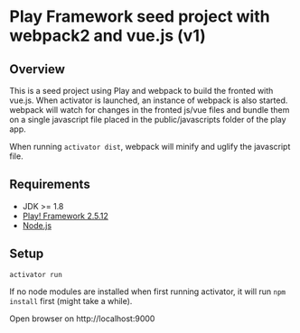# Play Framework seed project with webpack2 and vue.js (v1)

## Overview

This is a seed project using Play and webpack to build the fronted with vue.js.
When activator is launched, an instance of webpack is also started. webpack will watch for changes in the fronted js/vue files and bundle them on a single javascript file placed in the public/javascripts folder of the play app.

When running `activator dist`, webpack will minify and uglify the javascript file.


## Requirements

* JDK >= 1.8
* [Play! Framework 2.5.12](http://www.playframework.com/)
* [Node.js](https://nodejs.org/en/)


## Setup

    activator run
    
If no node modules are installed when first running activator, it will run `npm install` first (might take a while).      

Open browser on http://localhost:9000